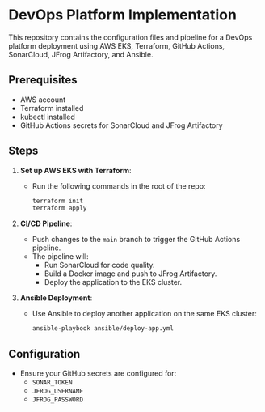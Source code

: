 # DevOps Platform Implementation

This repository contains the configuration files and pipeline for a DevOps platform deployment using AWS EKS, Terraform, GitHub Actions, SonarCloud, JFrog Artifactory, and Ansible.

## Prerequisites

- AWS account
- Terraform installed
- kubectl installed
- GitHub Actions secrets for SonarCloud and JFrog Artifactory

## Steps

1. **Set up AWS EKS with Terraform**:
   - Run the following commands in the root of the repo:
     ```bash
     terraform init
     terraform apply
     ```

2. **CI/CD Pipeline**:
   - Push changes to the `main` branch to trigger the GitHub Actions pipeline.
   - The pipeline will:
     - Run SonarCloud for code quality.
     - Build a Docker image and push to JFrog Artifactory.
     - Deploy the application to the EKS cluster.

3. **Ansible Deployment**:
   - Use Ansible to deploy another application on the same EKS cluster:
     ```bash
     ansible-playbook ansible/deploy-app.yml
     ```

## Configuration

- Ensure your GitHub secrets are configured for:
  - `SONAR_TOKEN`
  - `JFROG_USERNAME`
  - `JFROG_PASSWORD`
